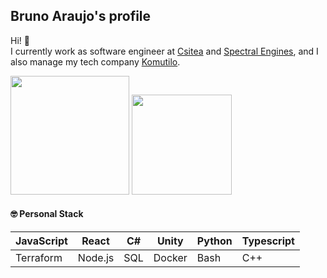 ## Bruno Araujo's profile
Hi! 👋  
I currently work as software engineer at [Csitea](https://github.com/csitea) and [Spectral Engines](https://github.com/Spectral-Engines), and I also manage my tech company [Komutilo](https://github.com/komutilo).  


<p aling="center">
<a href="https://github.com/brunurd?tab=repositories&q=&type=source&language=&sort="><img height="190px" src="https://github-readme-stats.vercel.app/api/top-langs/?username=brunurd&layout=compact&langs_count=10&theme=radical"/></a>
<a href="https://github.com/brunurd?tab=repositories&q=&type=source&language=&sort="><img height="160px" src="https://github-readme-stats.vercel.app/api?username=brunurd&count_private=true&show_icons=true&hide=issues&theme=radical" /></a>
</p>


#### **🤓 Personal Stack**
|JavaScript|React|C#|Unity|Python|Typescript|
|-|-|-|-|-|-|
|Terraform|Node.js|SQL|Docker|Bash|C++|
